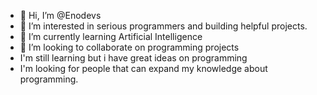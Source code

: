 - 👋 Hi, I’m @Enodevs
- 👀 I’m interested in serious programmers and building helpful projects.
- 🌱 I’m currently learning Artificial Intelligence 
- 💞️ I’m looking to collaborate on programming projects
- I'm still learning but i have great ideas on programming
- I'm looking for people that can expand my knowledge about programming.

<!---
Enodevs/Enodevs is a ✨ special ✨ repository because its `README.md` (this file) appears on your GitHub profile.
You can click the Preview link to take a look at your changes.
--->
